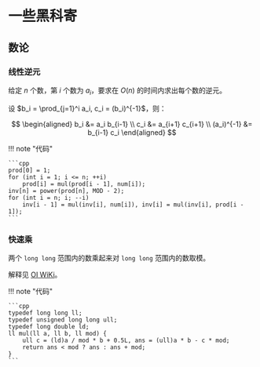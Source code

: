 # 一些黑科寄

## 数论

### 线性逆元

给定 $n$ 个数，第 $i$ 个数为 $a_i$，要求在 $O(n)$ 的时间内求出每个数的逆元。

设 $b_i = \prod_{j=1}^i a_i, c_i = (b_i)^{-1}$，则：

$$
\begin{aligned}
b_i &= a_i b_{i-1} \\
c_i &= a_{i+1} c_{i+1} \\
(a_i)^{-1} &= b_{i-1} c_i
\end{aligned}
$$

!!! note "代码"

    ```cpp
    prod[0] = 1;
    for (int i = 1; i <= n; ++i)
        prod[i] = mul(prod[i - 1], num[i]);
    inv[n] = power(prod[n], MOD - 2);
    for (int i = n; i; --i)
        inv[i - 1] = mul(inv[i], num[i]), inv[i] = mul(inv[i], prod[i - 1]);
    ```

### 快速乘

两个 `long long` 范围内的数乘起来对 `long long` 范围内的数取模。

解释见 [OI WiKi](https://oi-wiki.org/math/binary-exponentiation/#%E5%BF%AB%E9%80%9F%E4%B9%98)。

!!! note "代码"

    ```cpp
    typedef long long ll;
    typedef unsigned long long ull;
    typedef long double ld;
    ll mul(ll a, ll b, ll mod) {
        ull c = (ld)a / mod * b + 0.5L, ans = (ull)a * b - c * mod;
        return ans < mod ? ans : ans + mod;
    }
    ```